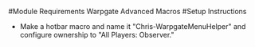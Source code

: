 #Module Requirements
Warpgate
Advanced Macros
#Setup Instructions
- Make a hotbar macro and name it "Chris-WarpgateMenuHelper" and configure ownership to "All Players: Observer."